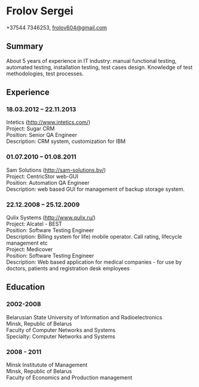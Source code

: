 # Frolov Sergei  
+37544 7346253,  frolov604@gmail.com  
  
## Summary  
About 5 years of experience in IT industry: manual functional testing, automated testing,  installation testing, test cases design. Knowledge of test methodologies, test processes.  

## Experience  
### 18.03.2012 – 22.11.2013  
Intetics (http://www.intetics.com/)  
Project: Sugar CRM  
Position: Senior QA Engineer  
Description: CRM system, customization for IBM  
  
### 01.07.2010 – 01.08.2011  
Sam Solutions (http://sam-solutions.by/)  
Project: CentricStor web-GUI  
Position: Automation QA Engineer  
Description: web based GUI for management of backup storage system.  
  
### 22.12.2008 – 25.12.2009  
Qulix Systems (http://www.qulix.ru/)  
Project: Alcatel - BEST  
Position: Software Testing Engineer  
Description: Billing system for life) mobile operator. Call rating, lifecycle management etc  
Project: Medicover  
Position: Software Testing Engineer  
Description: Web based application for medical companies - for use by doctors, patients and registration desk employees  
  
## Education  
### 2002-2008  
Belarusian State University of Information and Radioelectronics  
Minsk, Republic of Belarus  
Faculty of Computer Networks and Systems  
Specialty: Computer Networks and Systems  
  
### 2008 - 2011  
Minsk Institutute of Management  
Minsk, Republic of Belarus  
Faculty of Economics and Production management


